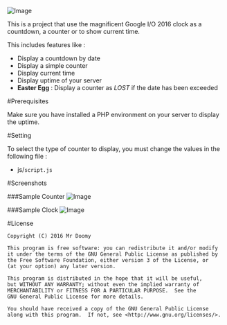 ![Image](https://raw.githubusercontent.com/MrDoomy/Chrono/master/dev/images/chrono.png)

This is a project that use the magnificent Google I/O 2016 clock as a countdown, a counter or to show current time.

This includes features like :
- Display a countdown by date
- Display a simple counter
- Display current time
- Display uptime of your server
- **Easter Egg** : Display a counter as *LOST* if the date has been exceeded

#Prerequisites

Make sure you have installed a PHP environment on your server to display the uptime.

#Setting

To select the type of counter to display, you must change the values in the following file :
- js/`script.js`

#Screenshots

###Sample Counter
![Image](https://raw.githubusercontent.com/MrDoomy/Chrono/master/dev/screenshots/counter.png)

###Sample Clock
![Image](https://raw.githubusercontent.com/MrDoomy/Chrono/master/dev/screenshots/clock.png)

#License

    Copyright (C) 2016 Mr Doomy

    This program is free software: you can redistribute it and/or modify
    it under the terms of the GNU General Public License as published by
    the Free Software Foundation, either version 3 of the License, or
    (at your option) any later version.

    This program is distributed in the hope that it will be useful,
    but WITHOUT ANY WARRANTY; without even the implied warranty of
    MERCHANTABILITY or FITNESS FOR A PARTICULAR PURPOSE.  See the
    GNU General Public License for more details.

    You should have received a copy of the GNU General Public License
    along with this program.  If not, see <http://www.gnu.org/licenses/>.
